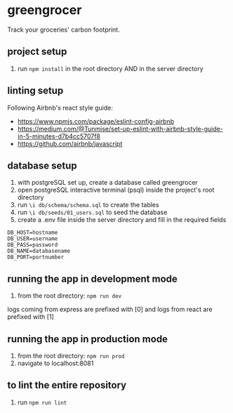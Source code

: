 # greengrocer
Track your groceries' carbon footprint.

## project setup
1. run `npm install` in the root directory AND in the server directory

## linting setup
Following Airbnb's react style guide:
- https://www.npmjs.com/package/eslint-config-airbnb
- https://medium.com/@Tunmise/set-up-eslint-with-airbnb-style-guide-in-5-minutes-d7b4cc5707f8
- https://github.com/airbnb/javascript

## database setup
1. with postgreSQL set up, create a database called greengrocer
2. open postgreSQL interactive terminal (psql) inside the project's root directory
3. run `\i db/schema/schema.sql` to create the tables 
4. run `\i db/seeds/01_users.sql` to seed the database
5. create a .env file inside the server directory and fill in the required fields
```
DB_HOST=hostname
DB_USER=username
DB_PASS=password
DB_NAME=databasename
DB_PORT=portnumber
```

## running the app in development mode
1. from the root directory: `npm run dev`

logs coming from express are prefixed with [0] and logs from react are prefixed with [1]


## running the app in production mode
1. from the root directory: `npm run prod`
2. navigate to localhost:8081

## to lint the entire repository
1. run `npm run lint`


